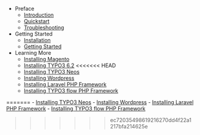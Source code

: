 - Preface
    - [Introduction](?file=introduction)
    - [Quickstart](?file=)
    - [Troubleshooting](?file=)
- Getting Started
    - [Installation](?file=installation)
    - [Getting Started](?file=gettingstarted)
- Learning More
    - [Installing Magento](?file=)
    - [Installing TYPO3 6.2](?file=)
<<<<<<< HEAD
    - [Installing TYPO3 Neos](?file=)
    - [Installing Wordpress](?file=)
    - [Installing Laravel PHP Framework](?file=)
    - [Installing TYPO3 flow PHP Framework](?file=)
                                
=======
    - [Installing TYPO3 Neos](test.php?file=)
    - [Installing Wordpress](?file=)
    - [Installing Laravel PHP Framework](?file=)
    - [Installing TYPO3 flow PHP Framework](?file=)
>>>>>>> ec72035498619216270dd4f22a1217bfa214625e
